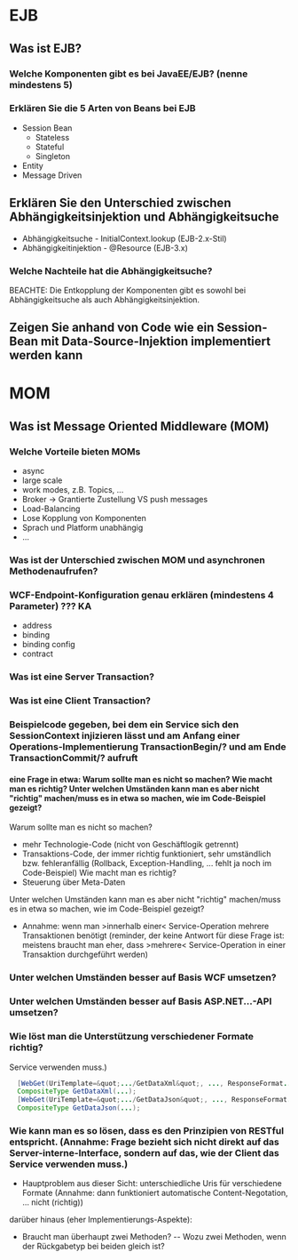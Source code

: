 # EJB

## Was ist EJB?

### Welche Komponenten gibt es bei JavaEE/EJB? (nenne mindestens 5)

### Erklären Sie die 5 Arten von Beans bei EJB
  - Session Bean
    - Stateless
    - Stateful
    - Singleton
  - Entity
  - Message Driven
  
 ## Erklären Sie den Unterschied zwischen Abhängigkeitsinjektion und Abhängigkeitsuche
  - Abhängigkeitsuche - InitialContext.lookup (EJB-2.x-Stil)  
  - Abhängigkeitinjektion - @Resource (EJB-3.x)
  
 ### Welche Nachteile hat die Abhängigkeitsuche?
BEACHTE: Die Entkopplung der Komponenten gibt es sowohl bei Abhängigkeitsuche als
auch Abhängigkeitsinjektion.
 ## Zeigen Sie anhand von Code wie ein Session-Bean mit Data-Source-Injektion implementiert werden kann
 
 # MOM
 
 ## Was ist Message Oriented Middleware (MOM)
 
 ### Welche Vorteile bieten MOMs
  - async
  - large scale
  - work modes, z.B. Topics, ...
  - Broker -> Grantierte Zustellung VS push messages
  - Load-Balancing
  - Lose Kopplung von Komponenten
  - Sprach und Platform unabhängig
  - ...
  
### Was ist der Unterschied zwischen MOM und asynchronen Methodenaufrufen?

### WCF-Endpoint-Konfiguration genau erklären (mindestens 4 Parameter) ??? KA
  - address
  - binding
  - binding config
  - contract

### Was ist eine Server Transaction?

### Was ist eine Client Transaction?


### Beispielcode gegeben, bei dem ein Service sich den SessionContext injizieren lässt und am Anfang einer Operations-Implementierung TransactionBegin/? und am Ende TransactionCommit/? aufruft

#### eine Frage in etwa: Warum sollte man es nicht so machen? Wie macht man es richtig? Unter welchen Umständen kann man es aber nicht &quot;richtig&quot; machen/muss es in etwa so machen, wie im Code-Beispiel gezeigt?
Warum sollte man es nicht so machen?
- mehr Technologie-Code (nicht von Geschäftlogik getrennt)
- Transaktions-Code, der immer richtig funktioniert, sehr umständlich bzw. fehleranfällig
(Rollback, Exception-Handling, ... fehlt ja noch im Code-Beispiel)
Wie macht man es richtig?
- Steuerung über Meta-Daten  

Unter welchen Umständen kann man es aber nicht &quot;richtig&quot; machen/muss es in etwa so
machen, wie im Code-Beispiel gezeigt?  

- Annahme: wenn man &gt;innerhalb einer&lt; Service-Operation mehrere Transaktionen benötigt
(reminder, der keine Antwort für diese Frage ist: meistens braucht man eher, dass &gt;mehrere&lt;
Service-Operation in einer Transaktion durchgeführt werden)


### Unter welchen Umständen besser auf Basis WCF umsetzen?


### Unter welchen Umständen besser auf Basis ASP.NET...-API umsetzen?
 
### Wie löst man die Unterstützung verschiedener Formate richtig?

Service verwenden muss.)
```java
  [WebGet(UriTemplate=&quot;.../GetDataXml&quot;, ..., ResponseFormat...=Xml)]
  CompositeType GetDataXml(...);
  [WebGet(UriTemplate=&quot;.../GetDataJson&quot;, ..., ResponseFormat...=Json)]
  CompositeType GetDataJson(...);
```
### Wie kann man es so lösen, dass es den Prinzipien von RESTful entspricht. (Annahme: Frage bezieht sich nicht direkt auf das Server-interne-Interface, sondern auf das, wie der Client das Service verwenden muss.)
- Hauptproblem aus dieser Sicht: unterschiedliche Uris für verschiedene Formate (Annahme:
dann funktioniert automatische Content-Negotation, ... nicht (richtig))  

darüber hinaus (eher Implementierungs-Aspekte):  

- Braucht man überhaupt zwei Methoden?
-- Wozu zwei Methoden, wenn der Rückgabetyp bei beiden gleich ist?
